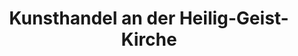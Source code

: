 ---
title: "Kunsthandel an der Heilig-Geist-Kirche"
url: /landshut/kunsthandel-an-der-heilig-geist-kirche/
shop: Antiquitäten
---